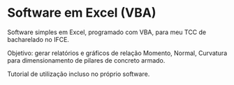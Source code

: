 # Software em Excel (VBA)

Software simples em Excel, programado com VBA, para meu TCC de bacharelado no IFCE.

Objetivo: gerar relatórios e gráficos de relação Momento, Normal, Curvatura para dimensionamento de pilares de concreto armado.

Tutorial de utilização incluso no próprio software.
